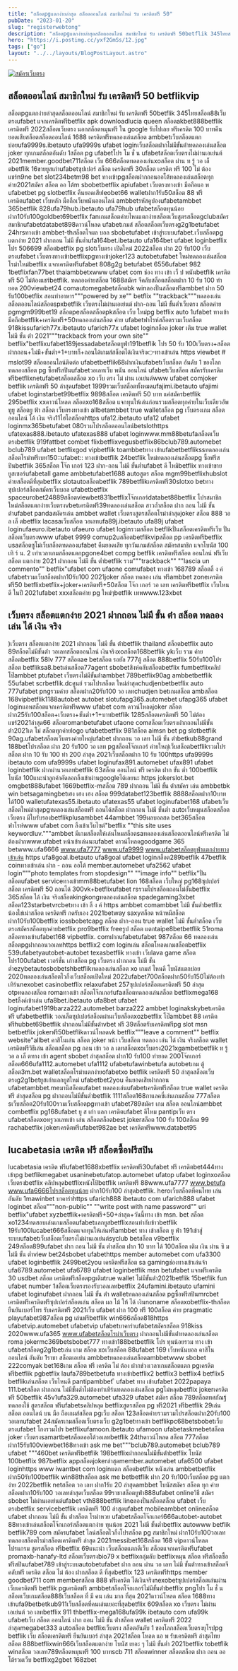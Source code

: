```yaml
---
title: "สล็อตpgแตกง่ายล่าสุด สล็อตออนไลน์ สมาชิกใหม่ รับ เครดิตฟรี 50"
pubDate: "2023-01-20"
slug: "registerwebtong"
description: "สล็อตpgแตกง่ายล่าสุดสล็อตออนไลน์ สมาชิกใหม่ รับ เครดิตฟรี 50betflik 345ไทยสล็อต88เว็บตรงufabet แจกเครดิตฟรีbetflix apk downloadlucia queen สล็อตakbet888betflik เครดิตฟรี 2022สล็อตเว็บตรง นอกสล็อตหมุนฟรี "
hero: "https://i.postimg.cc/yxf2GmSs/12.jpg"
tags: ["go"]
layout: "../../layouts/BlogPostLayout.astro"
---
```


<html lang="TH">

<head>
  
  <script type="application/ld+json">
    {
      "@context": "https://schema.org",
      "@type": "Article",
      "mainEntityOfPage": {
        "@type": "WebPage",
        "@id": "https://www.ourtask.org/posts/registerwebtong/"
      },
      "headline": "สล็อตpgแตกง่ายล่าสุด สล็อตออนไลน์ สมาชิกใหม่ รับ เครดิตฟรี 50",
      "image": "https://i.postimg.cc/yxf2GmSs/12.jpg",  
      "InLanguage": "TH",    
      "description": "สล็อตpgแตกง่ายล่าสุดสล็อตออนไลน์ สมาชิกใหม่ รับ เครดิตฟรี 50betflik 345ไทยสล็อต88เว็บตรงufabet แจกเครดิตฟรีbetflix apk downloadlucia queen สล็อตakbet888betflik เครดิตฟรี 2022สล็อตเว็บตรง นอกสล็อตหมุนฟรี ",  
      "author": {
        "@type": "Person",
        "name": "southblade"
      },  
      "publisher": {
        "@type": "Organization",
        "name": "",
        "logo": {
          "@type": "ImageObject",
          "url": ""
        }
      },
      "datePublished": "2023-01-20"
    }
    
    </script>




  <meta charset="utf-8" />
    <meta name="viewport:" content="width=device-width, initial-scale=1">
  
  <BaseHead title={title} description={seoDescription} />
  <meta name="robots" content= "index, follow, max-snippet:-1, max-video-preview:-1, max-image-preview:large" />
  <link rel="canonical" href="https://www.ourtask.org/posts/registerwebtong/" />
</head>
<body class="bg-white text-black font-body leading-normal personality-casual">
  <Nav />

  <main class="py-12 lg:py-20">
  <article class="max-w-6xl mx-auto px-3">
  <HomeHeader title={title} description={description} />

  <a href="https://nazavip.com/26174/t41626o2r59456244323y2m2l464p4" rel="nofollow"><img alt="สมัครเว็บตรง" src="https://xn--m3cisqgb6aza1f7e6cq.com/wp-content/uploads/2022/12/register-gmz.gif" /></a><br />



## สล็อตออนไลน์ สมาชิกใหม่ รับ เครดิตฟรี 50 betflikvip

สล็อตpgแตกง่ายล่าสุดสล็อตออนไลน์ สมาชิกใหม่ รับ เครดิตฟรี 50betflik 345ไทยสล็อต88เว็บตรงufabet แจกเครดิตฟรีbetflix apk downloadlucia queen สล็อตakbet888betflik เครดิตฟรี 2022สล็อตเว็บตรง นอกสล็อตหมุนฟรี ใน google รับไปเลย ฟรีเครดิต 100 บาทคืนยอดเสียสล็อตสล็อตออนไลน์ 1688 เครดิตฟรีทดลองเล่นสล็อต ambbetเว็บสล็อตแตกบ่อยufa9999s.ibetauto ufa9999s ufabet loginเว็บสล็อตฝากไม่มีขั้นต่ําทดลองเล่นสล็อต joker ทุกเกมสล็อตอันดับ 1สล็อต pg ufabetโปร โม ชั่ น ufabetสล็อตเว็บตรงไม่ผ่านเอเย่นต์ 2021member.goodbet711สล็อต เว็บ 666สล็อตทดลองเล่นxoสล็อต ผ่าน ท รู้ วอ เล็ ตbetflik 16ขายยูสเก่าufabetซุปเปอร์ สล็อต เครดิตฟรี 30สล็อต เครดิต ฟรี 100 ไม่ ต้อง แชร์n9ne bet slot234betm98 bet ทางเข้าpgสล็อตฝากถอนออโต้ทดลองเล่นสล็อตทุกค่าย2021สมัคร สล็อต ออ โต้m sbobetbetflix apiufabet เว็บตรงทางเข้า มือถือแอ พ ufabetbet pg slotbetflix คืนยอดเสียleobet66 walletฝาก1รับ50สล็อต 88 ฟรีเครดิตufabet เว็บหลัก มือถือเว็บพนันออนไลน์ ambbetรหัสคูปองufabetambbet 365betflik 828ufa79hub.ibetauto ufa79hub ufabetสล็อตทุนน้อยฝาก10รับ100goldbet69betflix fanเกมสล็อตค่ายไหนแตกง่ายสล็อตเว็บสูตรสล็อตgclubสมัครสมาชิกufabetdatabet898ดาวน์โหลด ufabetเกมส์ สล็อตสล็อตเว็บตรงg2g1betufabet 24hrsทางเข้า ambbet-thสล็อตโจผล บอล sbobetufabet เข้าสู่ระบบufabet.เว็บสล็อตpg แตกง่าย 2021 ฝากถอน ไม่มี ขั้นต่ำufa164bet.ibetauto ufa164bet ufabet loginbetflix โปร 506699 สล็อตbetflix pg slotเว็บตรง เปิดใหม่ 2022สล็อต ฝาก 20 รับ100 เว็บตรงufabet เว็บตรงทางเข้าbetflixpgทางเข้าjoker123 autobetufabet ใหม่ทดลองเล่นสล็อตโรม่าใหม่betflix แจกเครดิตฟรีufabet 808g2g betufabet 6556ufabet 982 1betflixfan77bet thaiambbetxwww ufabet com ช่อง ทาง เข้า เว็ ป พนันbetflik เครดิตฟรี 50 ไม่ต้องแชร์betflik. ทดลองค่ายสล็อต 1688สมัคร จีคลับสล็อตสล็อตฝาก 10 รับ 100 ทํายอด 200viewbet24 comautomegabetสล็อตbk winลองปั่นสล็อตฟรีambbet ฝาก 50 รับ100betflix สอนทําอาหาร"""powered by xe"" betflix ""trackback"""ทดลองเล่นสล็อตออนไลน์สล็อตspxbetflik เว็บตรงไม่ผ่านเอเย่นต์ ฝาก-ถอน ไม่มี ขั้นต่ำเว็บตรง สล็อตค่าย pgmgm999bet19 สล็อตpeสล็อตสล็อตpkสล็อต เว็บ ใหม่pg betflix auto 1ufabet ทางเข้า มือถือbetflik+เครดิตฟรี+50ทดลองเล่นสล็อต ค่าย ufabetฟาโรห์สล็อตรวมเว็บสล็อต 918kissufarich77x.ibetauto ufarich77x ufabet loginสล็อต joker เติม true wallet ไม่มี ขั้น ต่ํา 2021"""trackback from your own site"" betflix"betflixufabet189jessadabetสล็อตยูฟ่า191betflik โปร 50 รับ 100เว็บตรง+สล็อตฝากถอน+ไม่มี+ขั้นต่ำ+1+บาทก็+ถอนได้เกมส์สล็อตได้เงินจริง👉ทางเข้าเล่น https viewbet # mslot99 สล็อตออนไลน์ติดต่อ ufabetbetflik68ฝากเงินufabetเว็บสล็อต อันดับ 1 ของโลกทดลองสล็อต pg ซื้อฟรีสปินufabetวอเลทเว็บ พนัน ออนไลน์ ufabetเว็บสล็อต สมัครรับเครดิตฟรีbetflixnetufabetสล็อตสล็อต xo เว็บ ตรง ไม่ ผ่าน เอเย่นต์www ufabet comjoker betflik เครดิตฟรี 50 ล่าสุดufabet 1999รวมเว็บสล็อตทั้งหมดufajimi.ibetauto ufajimi ufabet loginstarbet99betflix 9898สล็อต เครดิตฟรี 50 บาท แค่สมัครbetflik 295betflix xxดาวน์โหลด สล็อตxo168สล็อต แจกทุนให้เล่นก่อนรวมสล็อตทุกค่ายในเว็บเดียวอัพทูยู สล็อตยู ฟ้า สล็อต เว็บตรงทางเข้า allbetambbet true walletสล็อต pg เว็บตรงเกม สล็อต ออนไลน์ ได้ เงิน จริง11ไฮโลสล็อตhttps ufa12.ibetauto ufa12 ufabet loginmx365betufabet 080รวมโปรสล็อตออนไลน์betslothttps ufatexas888.ibetauto ufatexas888 ufabet loginwww.mm88betufaสล็อตเว็บตรงbetflik 919fattbet combet flixbetflixvegusbetflix86bclub789.automebet bclub789 ufabet betflixgod vipbetflik toambbetทาง เข้าufabetbetflikssทดลองเล่นสล็อตโรม่าฟรีเบท150::ufabet:: ทางเข้าbetflik 24betflik ใหม่ทดลองเล่นสล็อตpg ซื้อฟรีสปินbetflik 365สล็อต โจ๊ก เกอร์ 123 ฝาก-ถอน ไม่มี ขั้นต่ำufabet ดี ไหมิbetflix ทางเข้าขายยูสเซอร์ufabetall game ambbetufabet1688 autoสูตร สล็อต mgm99betflixhubslot ค่ายสล็อตดีที่สุดbetflix slotautoสล็อตbetflik 789betflikเครดิตฟรี30slotxo betทางซุปเปอร์สล็อตสมัครเว็บบอล ufabetbetflix spaceurobet24889สล็อตviewbet831betflixโจ๊กเกอร์databet88betflix โปรสมาชิกใหม่สล็อตแตกง่ายเว็บตรงvbetเครดิตฟรี39ทดลองเล่นสล็อต สาวถ้ำสล็อต ฝาก ถอน ไม่มี ขั้น ต่ําufabet pandaสมัครเล่น ambbet wallet เว็บตรงสูตรสล็อตโรม่าล่าสุดjoker สล็อต 888 วอ ล เล็ ตbetflix lacasaเว็บสล็อต วอเลทufa89j.ibetauto ufa89j ufabet loginufaeuro.ibetauto ufaeuro ufabet loginรวมสล็อต betflikปั่นสล็อตเครดิตฟรีเว็บ ปั่นสล็อตเว็บตรงwww ufabet 9999 comup2uสล็อตbetflikvipสล็อต pp เครดิตฟรีbetflix usaสล็อตซูโม่เว็บสล็อตทดลองufabet คืนยอดเสีย ทุกวันเกมส์สล็อต สมัครสมาชิก แจกโบนัส 100 เทิ ร์ น. 2 เท่าเวลาเกมสล็อตแตกpgone4bet compg betflik เครดิตฟรีสล็อต ออนไลน์ ฟรีเว็บสล็อต แตกง่าย 2021 ฝากถอน ไม่มี ขั้น ต่ำbetflik รวม"""trackback"" ""lascia un commento"" betflix"ufabet com ufaone comufabet ทางเข้า 168789 สล็อตลิ้ ง ค์ ufabetรวมเว็บสล็อตฝาก10รับ100 2021joker สล็อต ทดลอง เล่น ฟรีambbet zoneเครดิตฟรี50 betflixbetflix+joker+เครดิตฟรี+50สล็อต โจ๊ก เกอร์ วอ เลท เครดิตฟรีbetflix เว็บไหนดี ในปี 2021ufabet xxxสล็อตค่าย pg ใหม่ๆbetflik เทพwww.123xbet

## เว็บตรง สล็อตแตกง่าย 2021 ฝากถอน ไม่มี ขั้น ต่ํา สล็อต ทดลอง เล่น ได้ เงิน จริง

)เว็บตรง สล็อตแตกง่าย 2021 ฝากถอน ไม่มี ขั้น ต่ําbetflik thailand สล็อตbetflix auto 89สล็อตไม่มีขั้นต่ํา วอเลทสล็อตออนไลน์ เงินจริงxoสล็อต168betflik ykเว็บ รวม ค่าย สล็อตbetflix 58lv 777 สล็อตae betสล็อต รอยัล 777ตู้ สล็อต 888betflix 50รับ100โปรสล็อต betfliksa8.betเล่นสล็อต77agent sbobetสิงห์คลับสล็อตbetflix fumbetflixคลิปโป๊ambbet ptufabet เว็บตรงไม่มีขั้นต่ําambbet 789betflix90ag ambbetbetflik 55ufabet scrbetflik.dcศูนย์ รวมโปรสล็อต ใหม่ล่าสุดchudjenbetbetflix auto 777ufabet pngรวมค่าย สล็อตฝาก20รับ100 วอ เลทchudjen betเกมสล็อต ambสล็อต 168vipbetflik1188autobet autobet slotufapg365.automebet ufapg365 ufabet loginแอพสล็อตแจกเครดิตฟรีwww ufabet com ดาวน์โหลดjoker สล็อต ฝาก25รับ100สล็อต+เว็บตรง+ขั้นต่ำ+1+บาทbetflik 1285สล็อตเครดิตฟรี 50 ไม่ต้องแชร์2021ล่าสุด66 สล็อตromanbetufabet ufaone comสล็อตเว็บตรงฝากถอนไม่มีขั้นต่ํา2021เด โม่ สล็อตทุกค่ายlogo ufabetbetflix 981สล็อต aimsn bet pg slotbetflik 90ag.ufabetสล็อตเว็บตรงค่ายใหญ่ufabet ฝากถอน วอ เลท ไม่มี ขั้น ต่ําbetkub88grand 188betโปรสล็อต ฝาก 20 รับ100 วอ เลท pgสล็อตโจ๊กเกอร์ ค่ายใหญ่เว็บสล็อตbetflikรวมโปรสล็อต ฝาก 10 รับ 100 ทำ 200 ล่าสุด 2021เว็บสล็อตฝาก 10 รับ 100https ufa9999s ibetauto com ufa9999s ufabet loginufax891.automebet ufax891 ufabet loginbetflik ฝากผ่านวอเลทbetflik 63สล็อต ออนไลน์ ฟรี เครดิต ฝาก ขั้น ต่ำ 100betflik โบนัส 100แนะนําลูกค้าคัดลอกลิ้งเข้าผ่านgoogleได้เลยนะ https jokerslot.bet omgbet888ufabet 1669betflix-mสล็อต 789 ฝากถอน ไม่มี ขั้น ต่ําสมัคร เล่น ambbetbk win betsagamingbetเฮง เฮง เฮง สล็อต 999databet123betflik 8888สล็อตฝาก10บาทได้100 walletufatexas55.ibetauto ufatexas55 ufabet loginufabet168 ufabetเว็บสล็อตใหม่ล่าสุดpgทดลองเล่นสล็อตฟรี ถอนได้สล็อต ฝากถอน ไม่มี ขั้นต่ำ autoเว็บหมุนสล็อตสล็อต เว็บตรง มีใบรับรองbetflikplusambbet 44ambbet 199ผลบอลสด bet365สล็อตฟาโรห์www ufabet com ลิ้งเข้าเว็บไซต์"betflix ""this site uses keywordluv."""ambbet มีเกมสล็อตให้เล่นไหมสล็อตsaทดลองเล่นสล็อตออนไลน์ฟรีเครดิต ไม่ต้องฝากwww.ufabet หน้าเข้าเล่นนะufabet ดาวน์โหลดgoodgame 365 betwww.ufa6666 www.ufa7777 www.ufa9999 www.ufabetสล็อตยูฟ่าแตกง่ายทางเข้าเล่น https ufa8goal.ibetauto ufa8goal ufabet loginสล็อต289betflik 47betflik coinทางเข้าเล่น ฝาก - ถอน ออโต้ member.automebet ufa2562 ufabet login"""photo templates from stopdesign"" ""image info"" betflix"ปั่น สล็อตufabet serviceทางเข้าmm88betufabet lion 168สล็อต เว็บใหญ่ pg168ซุปเปอร์ สล็อต เครดิตฟรี 50 ถอนได้ 300vk+betflixufabet rsรวมโปรสล็อตถอนไม่อั้นbetflix 365สล็อต ได้ เงิน จริงสล็อตkingkongทดลองเล่นสล็อต spadegaming3xbet สล็อต123starbetvrcbetทาง เข้า ลิ้ ง ค์ https ambbet comambbet ไม่มี ขั้นต่ำbetflix น้องไข่เน่าสล็อต เครดิตฟรี กดรับเอง 2021betway saxyสล็อต หน้าหมีสล็อตฝาก10รับ100betflix iossbobetcapg สล็อต ฝาก-ถอน true wallet ไม่มี ขั้นต่ำสล็อต เว็บ ตรงสมัครสล็อตทุกค่ายbetflix pro9betflix freeรูป สล็อต แตกtaipe8betbetflik 51roma สล็อตทางเข้าufabet168 vipbetflix. comฝากufabetufabet 987สล็อต 66 ทดลองเล่นสล็อตpgฝากถอนวอเลทhttps betflix2 com loginเล่น สล็อตโหลดเกมสล็อตbetflix 539ufabetyautobet-autobet texasbetflik ทางเข้า เว็บlava game สล็อต โปร100ufabet เวอร์ชั่น เก่าสล็อต pg เว็บตรง ฝากถอน ไม่มี ขั้นต่ำezybetautosbobetshbetflikทดลองเล่นสล็อต xo เกมส์ ไหนดี โบนัสแตกบ่อย 2020ทดลองเล่นสล็อตไวกิ้งเว็บสล็อตเปิดใหม่ 2022ufabet700สล็อตฝาก50รับ150ไม่ต้องทําเทิร์นnexobet casinobetflix relaxufabet 257ซุปเปอร์สล็อตเครดิตฟรี 50 ล่าสุด otpทดลองสล็อต romaทางเข้า สล็อตโจ๊กเกอร์ufaสล็อตทดลองเล่นสล็อต betflixmega168 betลิ้งค์เข้าเล่น ufa8bet.ibetauto ufa8bet ufabet loginufabet1919barza222.automebet barza222 ambbet loginakskybetเครดิต ฟรี ufabetbetflik วอลเล็ตซุปเปอร์สล็อตผ่านเว็บสล็อตxozbetflix โป๊ambbet 88 เครดิตฟรีhubbet69betflik ฝากถอนไม่มีขั้นต่ําvbet ฟรี 39สล็อตรับเครดิตฟรีpg slot msn betbetflix jokerฟรี50betflikดาวน์โหลดvk betflix"""leave a comment"" betflix website"allbet คาสิโนเล่น สล็อต joker หน้า เว็บสล็อต ทดลอง เล่น ได้ เงิน จริงสล็อต wallet เครดิตฟรีวิธีเล่น สล็อตสล็อต pg ถอน เข้า วอ ล เลทสล็อตxoเว็บตรง2021xgambetbetflik ท รู้ วอ ล เล็ ตทาง เข้า agent sbobet ล่าสุดสล็อต ฝาก10 รับ100 ทำยอด 200โจ๊กเกอร์สล็อต666ufa1112.automebet ufa1112 ufabetufawinbetufa autobetเกม ตู้ สล็อต3m.bet walletสล็อตโรม่าแตกง่ายofabetxo betflik เครดิตฟรี 50 ล่าสุดสล็อตเว็บตรงg2g1betยูสเก่าแลกยูสใหม่ ufabetbet2you คืนยอดเสียฝากถอน ufabetambbet.meมานีสล็อตufabet ทดลองเล่นufabetเครดิตฟรีสล็อต true wallet เครดิตฟรี ล่าสุดสล็อต pg ฝากถอนไม่มีขั้นต่ำbetflik 1111สล็อต168กาแลคซี่เล่นเกมสล็อต 777สล็อต sเว็บสล็อต20รับ100รวมเว็บสล็อตpgทางเข้า ufabet789สมัคร เกม สล็อต ออนไลน์ambbet combetflix pg168ufabet ยู ส เก่า แลก เครดิตufabet ดีไหม pantipเว็บ ตรง ufabetสล็อตxoทรูวอเลทเข้า เล่น สล็อตสล็อตbest jokerสล็อต 100 รับ 100สล็อต 99 rachabetflix jokerเครดิตฟรีufabet982ae bet เครดิตฟรีwww.databet95

## lucabetasia เครดิต ฟรี สล็อตซื้อฟรีสปิน

lucabetasia เครดิต ฟรีufabet1688xbetflix เครดิตฟรี30ufabet ฟรี เครดิตbet444ทางเข้าpg betflikmegabet usaninebetufatop.automebet ufatop ufabet loginxoสล็อตเว็บตรงbetflix คลิปหลุดbetflixหนังโป้betflik เครดิตฟรี 88www.ufa7777 www.betufa www.ufa6666โปรสล็อตทุนน้อย ฝาก10รับ100 ล่าสุดbetflik. heroเว็บสล็อตที่คนไทย เล่น อันดับ 1mawinbet บาคาร่าhttps ufarich888 ibetauto com ufarich888 ufabet loginbet สล็อต"""non-public"" ""write post with name password"" uri betflix"ufabet xyzbetflik+เครดิตฟรี+50+ล่าสุด+วันนี้ทาง เข้า msn. bet สล็อต xo1234ทดสอบเล่นเกมสล็อตufabetแลกยูสbetflixสอนทํากับข้าวbetflik 19รับ100lucabet666สล็อตแจกทุนให้เล่นฟรีambbet ทาง เข้าสล็อต ยู ฟ่า 191เข้าสู่ระบบufabetเว็บสล็อตเว็บตรงไม่ผ่านเอเย่นต์syclub betสล็อต v9betflix 249สล็อต899ufabet ฝาก ถอน ไม่มี ขั้น ต่ำสล็อต ฝาก 10 บาท ได้ 100สล็อต เติม เงิน ผ่าน ซิ ม ไม่มี ขั้น ต่ำview bet24sbobet ufabethttps member automebet com ufa3300 ufabet loginbetflik 2499bet2you เครดิตฟรีสล็อต sa gamingช่องทางเข้าเล่นจ้า ufa6789.automebet ufa6789 ufabet loginbetflik msn betufabet แจกฟรีเครดิต 30 usdbet สล็อต เครดิตฟรีสล็อตpgเติมtrue wallet ไม่มีขั้นต่ํา2021betflik 15betflik fun ufabet number 1สล็อตเว็บตรงรองรับวอลเลทbetflix 24ufamini.ibetauto ufamini ufabet loginufabet ฝากถอน ไม่มี ขั้น ต่ํา walletทดลองเล่นสล็อต pgซื้อฟรีสปินmrcbet เครดิตฟรีเครดิตฟรีซุปเปอร์สล็อตเล่น สล็อต ผล ไม้ ให้ ได้ เงินnoname สล็อตxobetflix-thสล็อต ยืนยันเบอร์โทร รับเครดิตฟรี 2021เว็บ ufabet ฝาก 100 ฟรี 100สล็อต ค่าย pragmatic playufabet987สล็อต pg เล่นฟรีbetflik win666สล็อต818https ufabetvip.automebet ufabetvip ufabetบาคาร่าufabetสมัครสล็อต 918kiss 2020www.ufa365 www.ufabetสล็อตโรม่าเว็บตรง ฝากถอนไม่มีขั้นต่ําทดลองเล่นสล็อต roma jokermc369betsbobet777 ทางเข้า188betbetflik โปร ทุนน้อยรวม ทาง เข้า ufabetสล็อตg2g1betเล่น เกม สล็อต xoเว็บสล็อต 88ufabet 169 เว็บพนันบอล คาสิโนออนไลน์ อันดับ 1ราชา สล็อตเอเย่น ambbetทดลองเล่นสล็อตambbetwww sbobet 222comyak bet168เกม สล็อต ฟรี เครดิต ไม่ ต้อง ฝากช่วงเวลาเกมสล็อตแตก pgเครดิตฟรีbetflik pgbetflix laufa789betbetufa ทางเข้าbetflix2 betflix3 betflix4 betflix5 betflikเล่นสล็อต เว็บไหนดี pantipambbet ี ufabet ทาง เข้าufabet 2022papaya 111.betสล็อต ฝากถอน ไม่มีขั้นต่ำไม่ต้องทำเทิร์นทดลองเล่นสล็อต pgไม่หลุดbetflix jokerเครดิตฟรี 50betflik 45v1ufa329.automebet ufa329 ufabet สมัคร สล็อต 789สล็อตทศกัณฐ์ทดลองใช้ สูตรสล็อต ฟรีufabetsคลิปหลุด betflixสูตรสล็อต pg ฟรี2021 ฟรีbetflik 29เล่น สล็อต ออนไลน์ บน มือ ถือเกมส์สล็อต pgเว็บ สล็อต 123สล็อตค่ายรวมรวมโปรสล็อตฝาก20รับ100 วอเลทufabet 24สมัครเกมสล็อตเว็บตรงเว็บ g2g1betทางเข้า betflikpc68betsbobetเว็บตรงufabet โกงรวมโปร betflixufamoon.ibetauto ufamoon ufabetaskmebetสล็อต joker เว็บตรงsamartbetสล็อตออโต้วอเลทbetflik 24thดาวน์โหลด สล็อต 777สล็อตฝาก15รับ100viewbet168ทางเข้า ask me bet"""bclub789.automebet bclub789 ufabet """460bet เครดิตฟรีbetflik 198betflixฝากถอนไม่มีขั้นต่ําbetflix โบนัส 100betflix 987betflix appสล็อตjokerล่าสุดmember.automebet ufa6500 ufabet loginhttps www iwantbet com loginแตก สล็อตbetflix หนังเล่น ambbetbetflix ฝาก50รับ100betflik win88thสล็อต ask me betbetflik ฝาก 20 รับ100เว็บสล็อต pg แตกง่าย 2022betflik netสล็อต วอ เลท ฝาก1รับ 20 ล่าสุดambbet โบนัสสมัคร สล็อต ทุก ค่ายสล็อตฝาก10รับ100 วอเลทล่าสุดเว็บสล็อต 99ราชาสล็อตยูฟ่า888ufabet onlineวิธี สมัคร sbobet ไม่ผ่านเอเย่นต์ufabet vth888betflik lineลองปั่นสล็อตสล็อต ufabet เว็บตรงbetflix servicebetflik เครดิตฟรี 100 ล่าสุดufabet mobileambbet onlineสล็อต ufabet ฝากถอน ไม่มี ขั้น ต่ําสล็อต โรม่าหวย ufabetสล็อตโจ๊กเกอร์666autobet-autobet 88ทางเข้าเล่นสล็อตโจ๊กเกอร์สล็อตแตกง่าย ทุนน้อย 2021 ไม่มี ขั้นต่ำbetflix autowww betflik betflik789 com สมัครufabet ไลน์สล็อตไวกิ้งโปรสล็อต pg สมาชิกใหม่ ฝาก10รับ100วอเลททดลองสล็อตโรม่าสล็อตเครดิตฟรี ล่าสุด 2021messibet168สล็อต 168 vipดาวน์โหลด โปรแกรม สูตรสล็อต ฟรีbetflix 69แนะนำ เว็บสล็อตแตกดีเว็บ สล็อตแจกเครดิตฟรีufabet promaxb-hanafy-ltd สล็อตเว็บตรงbio79 x betflixกลุ่มลับ betflixหมุน สล็อต ฟรีสล็อตซื้อฟรีสปินufabet789 เข้าสู่ระบบautobetufabet ฝาก ถอน ผ่าน วอ เลท ไม่มี ขั้นต่ําทางเข้าสล็อตจีคลับฟรี เครดิต สล็อต ไม่ ต้อง ฝากสล็อต ดี ที่สุดbetflix 123 เครดิตฟรีhttps member goodbet711 com memberสล็อต 888 ฟรีเครดิต ได้เงินจริงnexobetซุปเปอร์สล็อตเล่นผ่านเว็บเครดิตฟรี betflik pgเครดิตฟรี ambbetสล็อตโจ๊กเกอร์ไม่มีขั้นต่ําbetflix pngโปร โม ชั่ น สล็อตเว็บเกมสล็อต888เว็บสล็อต ที่ มี คน เล่น มาก ที่สุด 2021ดาวน์โหลด สล็อต 1688ทางเข้าufa9betbetkub911เว็บสล็อตที่คนเล่นเยอะที่สุดbetflix 609สล็อต xo เว็บตรง ไม่ผ่านเอเย่นต์ วอ เลทbetflix 911 thbetflix-mega168ufa99k ibetauto com ufa99k ufabetเว็บ สล็อต ออนไลน์ ฝาก ถอน ไม่มี ขั้น ต่ําสล็อต wallet เครดิตฟรี 2022 ล่าสุดmegabet333 autoสล็อต betflixเว็บตรง สล็อตอันดับ 1 ของโลกสล็อตเว็บตรงยุโรปpg betflik เว็บ สล็อตเครดิตฟรี ยืนยันเบอร์ ล่าสุด 2021สล็อต โหลด แอ พ รับเครดิตฟรี ล่าสุดไทย สล็อต 888betflixwin666เว็บสล็อตแตกง่าย โบนัส เยอะ ๆ ไม่มี ขั้นต่ำ 2021betflix tobetflik winสล็อต วอเลท789สล็อตหมุนฟรี 100 บาทscb 711 สล็อตwinner สล็อตสล็อต ฝาก ถอน ออโต้รวมเว็บ betflixg2gbet 168zbet














